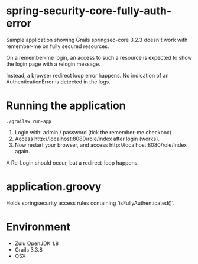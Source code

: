 # spring-security-core-fully-auth-error
Sample application showing Grails springsec-core 3.2.3 doesn't work with remember-me on fully secured resources.

On a remember-me login, an access to such a resource is expected to show the login page with a relogin message.

Instead, a browser redirect loop error happens. No indication of an AuthenticationError is detected in the logs.

# Running the application
```
./grailsw run-app
```

1. Login with: admin / password (tick the remember-me checkbox)
2. Access http://localhost:8080/role/index after login (works).
3. Now restart your browser, and access http://localhost:8080/role/index again. 

A Re-Login should occur, but a redirect-loop happens.

# application.groovy
Holds springsecurity access rules containing 'isFullyAuthenticated()'. 

# Environment
* Zulu OpenJDK 1.8
* Grails 3.3.8
* OSX



